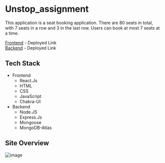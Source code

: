 
# Unstop_assignment

This application is a seat booking application. There are 80 seats in total, with 7 seats in a row and 3 in the last row. Users can book at most 7 seats at a time.

[Frontend](https://unstop-assignment-delta.vercel.app/) - Deployed Link <br />
[Backend](https://unstop-server-git-main-vishaltandale987.vercel.app/) - Deployed Link

## Tech Stack
- Frontend
  - React.Js
  - HTML
  - CSS
  - JavaScript
  - Chakra-UI
- Backend
  - Node.JS
  - Express.Js
  - Mongoose
  - MongoDB-Atlas


## Site Overview
![image](https://res.cloudinary.com/dd9cmhunr/image/upload/v1686812220/Screenshot_579_b1i0p9.png)
